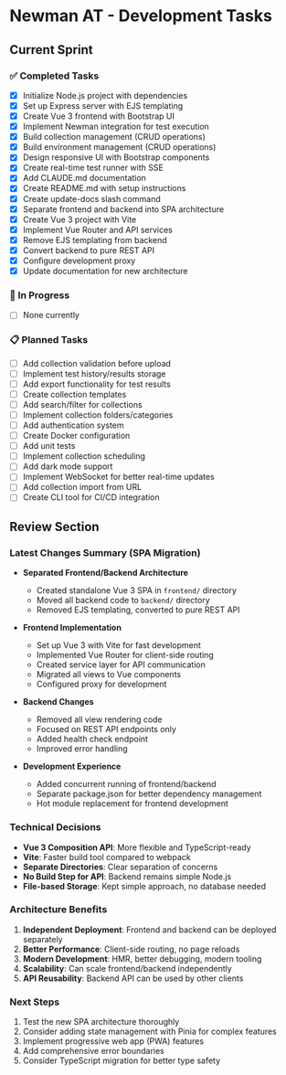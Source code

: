 # Newman AT - Development Tasks

## Current Sprint

### ✅ Completed Tasks
- [x] Initialize Node.js project with dependencies
- [x] Set up Express server with EJS templating  
- [x] Create Vue 3 frontend with Bootstrap UI
- [x] Implement Newman integration for test execution
- [x] Build collection management (CRUD operations)
- [x] Build environment management (CRUD operations)
- [x] Design responsive UI with Bootstrap components
- [x] Create real-time test runner with SSE
- [x] Add CLAUDE.md documentation
- [x] Create README.md with setup instructions
- [x] Create update-docs slash command
- [x] Separate frontend and backend into SPA architecture
- [x] Create Vue 3 project with Vite
- [x] Implement Vue Router and API services
- [x] Remove EJS templating from backend
- [x] Convert backend to pure REST API
- [x] Configure development proxy
- [x] Update documentation for new architecture

### 🔄 In Progress
- [ ] None currently

### 📋 Planned Tasks
- [ ] Add collection validation before upload
- [ ] Implement test history/results storage
- [ ] Add export functionality for test results
- [ ] Create collection templates
- [ ] Add search/filter for collections
- [ ] Implement collection folders/categories
- [ ] Add authentication system
- [ ] Create Docker configuration
- [ ] Add unit tests
- [ ] Implement collection scheduling
- [ ] Add dark mode support
- [ ] Implement WebSocket for better real-time updates
- [ ] Add collection import from URL
- [ ] Create CLI tool for CI/CD integration

## Review Section

### Latest Changes Summary (SPA Migration)
- **Separated Frontend/Backend Architecture**
  - Created standalone Vue 3 SPA in `frontend/` directory
  - Moved all backend code to `backend/` directory
  - Removed EJS templating, converted to pure REST API

- **Frontend Implementation**
  - Set up Vue 3 with Vite for fast development
  - Implemented Vue Router for client-side routing
  - Created service layer for API communication
  - Migrated all views to Vue components
  - Configured proxy for development

- **Backend Changes**
  - Removed all view rendering code
  - Focused on REST API endpoints only
  - Added health check endpoint
  - Improved error handling

- **Development Experience**
  - Added concurrent running of frontend/backend
  - Separate package.json for better dependency management
  - Hot module replacement for frontend development

### Technical Decisions
- **Vue 3 Composition API**: More flexible and TypeScript-ready
- **Vite**: Faster build tool compared to webpack
- **Separate Directories**: Clear separation of concerns
- **No Build Step for API**: Backend remains simple Node.js
- **File-based Storage**: Kept simple approach, no database needed

### Architecture Benefits
1. **Independent Deployment**: Frontend and backend can be deployed separately
2. **Better Performance**: Client-side routing, no page reloads
3. **Modern Development**: HMR, better debugging, modern tooling
4. **Scalability**: Can scale frontend/backend independently
5. **API Reusability**: Backend API can be used by other clients

### Next Steps
1. Test the new SPA architecture thoroughly
2. Consider adding state management with Pinia for complex features
3. Implement progressive web app (PWA) features
4. Add comprehensive error boundaries
5. Consider TypeScript migration for better type safety